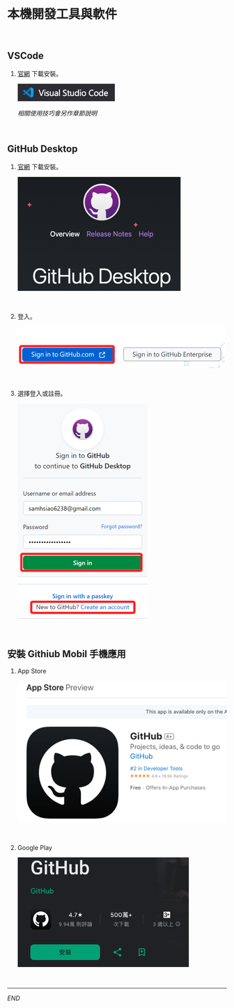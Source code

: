 # 本機開發工具與軟件

<br>

## VSCode

1. [官網](https://code.visualstudio.com/) 下載安裝。

    ![](images/img_12.png)

    _相關使用技巧會另作章節說明_

<br>

## GitHub Desktop

1. [官網](https://desktop.github.com/) 下載安裝。

    ![](images/img_13.png)

<br>

2. 登入。

    ![](images/img_29.png)

<br>

3. 選擇登入或註冊。

    ![](images/img_30.png)

<br>

## 安裝 Githiub Mobil 手機應用

1. App Store

    ![](images/img_38.png)

<br>

2. Google Play

    ![](images/img_39.png)

<br>

---

_END_